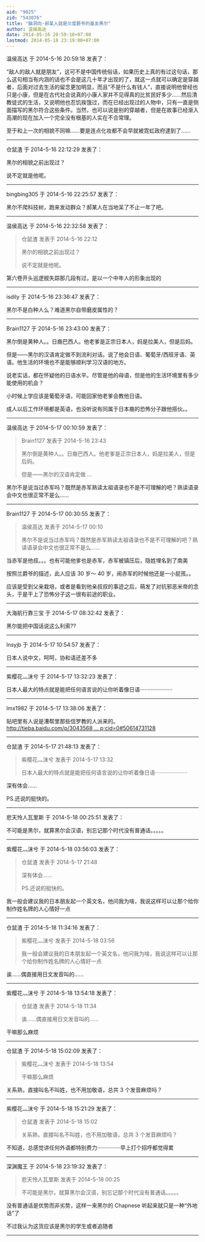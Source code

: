 ```yaml
---
aid: "9025"
zid: "543076"
title: "脑洞向·郝某人就是兰度爵爷的基友黑尔"
author: 温侯高达
date: 2014-05-16 20:59:18+07:00
lastmod: 2014-05-18 23:19:00+07:00
---
```


温侯高达 于 2014-5-16 20:59:18 发表了：

“敌人的敌人就是朋友”，这可不是中国传统俗话，如果历史上真的有过这句话，那么这句相当有内涵的话也不会是这几十年才出现的了，就这一点就可以确定是穿越者，后面对过去生活的留念更加明显，而且“不是什么有钱人”，直接说明他曾经也只是小康，但是在古代社会说真的小康人家并不见得真的比贫民好多少……然后清教徒式的生活，又说明他也忍饥挨饿过，而在已经出现过的人物中，只有一直是侧面描写的黑尔符合这些条件。当然，也可以说是别的穿越者，但是在故事已经渐入高潮的现在加入一个完全没有根基的人实在不合常理。

至于和上一次的相貌不同嘛……要是连点化妆都不会早就被霓虹政府逮到了……

---

仓鼠渣 于 2014-5-16 22:12:29 发表了：

黑尔的相貌之前出现过？

说不定就是他呢。

---

bingbing305 于 2014-5-16 22:25:57 发表了：

黑尔不爬科技树，跑来发动群众？郝某人在当地呆了不止一年了吧。

---

温侯高达 于 2014-5-16 22:32:58 发表了：

> 仓鼠渣 发表于 2014-5-16 22:12
>
> 黑尔的相貌之前出现过？
>
> 说不定就是他呢。

第六卷开头巡逻舰失踪那几段有过，是以一个中年人的形象出现的

---

isdily 于 2014-5-16 23:36:47 发表了：

黑尔不是白种人么？难道黑尔自带磨皮属性的？

---

Brain1127 于 2014-5-16 23:43:00 发表了：

黑尔倒是黄种人。。日裔巴西人。他老爹是正宗日本人，妈是拉美人，但是后妈。

但是——黑尔的汉语肯定做不到流利对话。说了他会日语、葡萄牙/西班牙语、英语。他生活的环境也不是能够顺利学习汉语的地方。

说老实话，都在怀疑他的日语水平。尽管是他的母语，但是他的生活环境里有多少能使用的机会？

小时候上学应该是葡萄牙语，可能回家他老爹会教他日语。

成人以后工作环境都是英语，也没听说有同属于日本裔的恐怖分子跟他搭伙。。

---

温侯高达 于 2014-5-17 00:10:59 发表了：

> Brain1127 发表于 2014-5-16 23:43
>
> 黑尔倒是黄种人。。日裔巴西人。他老爹是正宗日本人，妈是拉美人，但是后妈。
>
> 但是——黑尔的汉语肯定做 ...

黑尔不是说当过赤军吗？既然是赤军熟读太祖语录也不是不可理解的吧？熟读语录会中文也很正常不是么……

---

Brain1127 于 2014-5-17 00:30:55 发表了：

> 温侯高达 发表于 2014-5-17 00:10
>
> 黑尔不是说当过赤军吗？既然是赤军熟读太祖语录也不是不可理解的吧？熟读语录会中文也很正常不是么……

当赤军是他叔。。。也有可能他爹也是赤军，赤军被镇压后，隐姓埋名到了南美

按照兰爵爷的描述，此人应该 30 岁～ 40 岁，闹赤军的时候他还是一小屁孩。。

应该是受到父亲栽培，或者是看到他亲叔叔的事迹之后，萌发了对抗邪恶米帝的念头，于是干上了恐怖分子这一很有前途的职业。

---

大海航行靠三宝 于 2014-5-17 08:32:42 发表了：

黑尔能把中国话说这么利索??

---

lnsyjb 于 2014-5-17 10:54:57 发表了：

日本人说中文，呵呵，协和语还差不多

---

紫樱花灬沫兮 于 2014-5-17 13:32:23 发表了：

日本人最大的特点就是能把任何语言说的让你听着像日语·····················

---

lmx1982 于 2014-5-17 13:38:06 发表了：

贴吧里有人说是漕帮里那些信罗教的人派来的。[http://tieba.baidu.com/p/3043568 ... p;cid=0#50614731128](http://tieba.baidu.com/p/3043568122?pid=50614731128&cid=0#50614731128)

---

仓鼠渣 于 2014-5-17 21:48:13 发表了：

> 紫樱花灬沫兮 发表于 2014-5-17 13:32
>
> 日本人最大的特点就是能把任何语言说的让你听着像日语·····················

深有体会……

PS.还说的挺快的。

---

悲天怜人瓦里斯 于 2014-5-18 00:25:51 发表了：

不可能是黑尔，就算黑尔会汉语，别忘记那个时代没有普通话。。。。。

---

紫樱花灬沫兮 于 2014-5-18 03:56:03 发表了：

> 仓鼠渣 发表于 2014-5-17 21:48
>
> 深有体会……
>
> PS.还说的挺快的。

我一般会建议我的日本朋友起一个英文名，他问我为啥，我说这样可以让那个给你制作姓名牌的人心情好一点

---

仓鼠渣 于 2014-5-18 11:34:16 发表了：

> 紫樱花灬沫兮 发表于 2014-5-18 03:56
>
> 我一般会建议我的日本朋友起一个英文名，他问我为啥，我说这样可以让那个给你制作姓名牌的人心情好一点

诶……偶直接用日文发音叫的……

---

紫樱花灬沫兮 于 2014-5-18 13:54:18 发表了：

> 仓鼠渣 发表于 2014-5-18 11:34
>
> 诶……偶直接用日文发音叫的……

干嘛那么麻烦

---

仓鼠渣 于 2014-5-18 15:02:09 发表了：

> 紫樱花灬沫兮 发表于 2014-5-18 13:54
>
> 干嘛那么麻烦

关系熟，直接叫名不叫姓，也不用加敬语，总共 3 个发音麻烦吗？

---

紫樱花灬沫兮 于 2014-5-18 15:21:29 发表了：

> 仓鼠渣 发表于 2014-5-18 15:02
>
> 关系熟，直接叫名不叫姓，也不用加敬语，总共 3 个发音麻烦吗？

不知道，总感觉讲任何外语都特别费力···············早上打个招呼都觉得累

---

深渊魔王 于 2014-5-18 23:19:32 发表了：

> 悲天怜人瓦里斯 发表于 2014-5-18 00:25
>
> 不可能是黑尔，就算黑尔会汉语，别忘记那个时代没有普通话。。。。。

没有普通话是优势而非劣势，这样一来黑尔的 Chapnese 听起来就只是一种“外地话”了

不过我认为这货应该是黑尔的学生或者追随者

---
